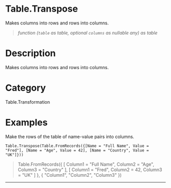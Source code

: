 ﻿# Table.Transpose
Makes columns into rows and rows into columns.
> _function (<code>table</code> as table, optional <code>columns</code> as nullable any) as table_
# Description 
Makes columns into rows and rows into columns.
# Category 
Table.Transformation
# Examples 
Make the rows of the table of name-value pairs into columns.
```
Table.Transpose(Table.FromRecords({[Name = "Full Name", Value = "Fred"], [Name = "Age", Value = 42], [Name = "Country", Value = "UK"]}))
```
> Table.FromRecords({ [
        Column1 = "Full Name",
        Column2 = "Age",
        Column3 = "Country"
    ], [
        Column1 = "Fred",
        Column2 = 42,
        Column3 = "UK"
    ]
}, {
    "Column1",
    "Column2",
    "Column3"
})
***
